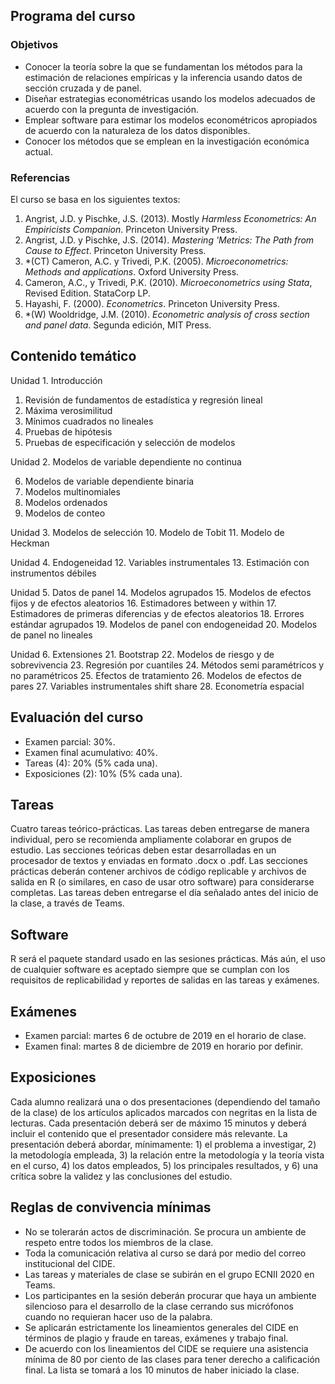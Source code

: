 ## Programa del curso

### Objetivos
* Conocer la teoría sobre la que se fundamentan los métodos para la estimación de relaciones empíricas y la inferencia usando datos de sección cruzada y de panel.
* Diseñar estrategias econométricas usando los modelos adecuados de acuerdo con la pregunta de investigación.
* Emplear software para estimar los modelos econométricos apropiados de acuerdo con la naturaleza de los datos disponibles.
* Conocer los métodos que se emplean en la investigación económica actual.

### Referencias 
El curso se basa en los siguientes textos:
1. Angrist, J.D. y Pischke, J.S. (2013). Mostly *Harmless Econometrics: An Empiricists Companion*. Princeton University Press.
2. Angrist, J.D. y Pischke, J.S. (2014). *Mastering 'Metrics: The Path from Cause to Effect*. Princeton University Press.
3. *(CT) Cameron, A.C. y Trivedi, P.K. (2005). *Microeconometrics: Methods and applications*. Oxford University Press.
4. Cameron, A.C., y Trivedi, P.K. (2010). *Microeconometrics using Stata*, Revised Edition. StataCorp LP.
5.	Hayashi, F. (2000). *Econometrics*. Princeton University Press.
6.	*(W) Wooldridge, J.M. (2010). *Econometric analysis of cross section and panel data*. Segunda edición, MIT Press.

## Contenido temático

Unidad 1. Introducción
1. Revisión de fundamentos de estadística y regresión lineal
2. Máxima verosimilitud
3. Mínimos cuadrados no lineales
4. Pruebas de hipótesis
5. Pruebas de especificación y selección de modelos

Unidad 2. Modelos de variable dependiente no continua

6. Modelos de variable dependiente binaria
7. Modelos multinomiales
8. Modelos ordenados
9. Modelos de conteo

Unidad 3. Modelos de selección
10. Modelo de Tobit
11. Modelo de Heckman

Unidad 4. Endogeneidad
12. Variables instrumentales
13. Estimación con instrumentos débiles

Unidad 5. Datos de panel
14. Modelos agrupados
15. Modelos de efectos fijos y de efectos aleatorios
16. Estimadores between y within
17. Estimadores de primeras diferencias y de efectos aleatorios
18. Errores estándar agrupados
19. Modelos de panel con endogeneidad
20. Modelos de panel no lineales

Unidad 6. Extensiones
21.	Bootstrap
22.	Modelos de riesgo y de sobrevivencia
23.	Regresión por cuantiles
24.	Métodos semi paramétricos y no paramétricos
25.	Efectos de tratamiento
26.	Modelos de efectos de pares
27.	Variables instrumentales shift share
28.	Econometría espacial

## Evaluación del curso

+ Examen parcial: 30%.
+ Examen final acumulativo: 40%.
+ Tareas (4): 20% (5% cada una).
+ Exposiciones (2): 10% (5% cada una).

## Tareas
Cuatro tareas teórico-prácticas. Las tareas deben entregarse de manera individual, pero se recomienda ampliamente colaborar en grupos de estudio. Las secciones teóricas deben estar desarrolladas en un procesador de textos y enviadas en formato .docx o .pdf. Las secciones prácticas deberán contener archivos de código replicable y archivos de salida en R (o similares, en caso de usar otro software) para considerarse completas. Las tareas deben entregarse el día señalado antes del inicio de la clase, a través de Teams.

## Software
R será el paquete standard usado en las sesiones prácticas. Más aún, el uso de cualquier software es aceptado siempre que se cumplan con los requisitos de replicabilidad y reportes de salidas en las tareas y exámenes.

## Exámenes
+ Examen parcial: martes 6 de octubre de 2019 en el horario de clase.
+ Examen final: martes 8 de diciembre de 2019 en horario por definir.

## Exposiciones
Cada alumno realizará una o dos presentaciones (dependiendo del tamaño de la clase) de los artículos aplicados marcados con negritas en la lista de lecturas. Cada presentación deberá ser de máximo 15 minutos y deberá incluir el contenido que el presentador considere más relevante. La presentación deberá abordar, mínimamente: 1) el problema a investigar, 2) la metodología empleada, 3) la relación entre la metodología y la teoría vista en el curso, 4) los datos empleados, 5) los principales resultados, y 6) una crítica sobre la validez y las conclusiones del estudio.

## Reglas de convivencia mínimas
+ No se tolerarán actos de discriminación. Se procura un ambiente de respeto entre todos los miembros de la clase.
+ Toda la comunicación relativa al curso se dará por medio del correo institucional del CIDE.
+ Las tareas y materiales de clase se subirán en el grupo ECNII 2020 en Teams.
+ Los participantes en la sesión deberán procurar que haya un ambiente silencioso para el desarrollo de la clase cerrando sus micrófonos cuando no requieran hacer uso de la palabra.
+ Se aplicarán estrictamente los lineamientos generales del CIDE en términos de plagio y fraude en tareas, exámenes y trabajo final.
+ De acuerdo con los lineamientos del CIDE se requiere una asistencia mínima de 80 por ciento de las clases para tener derecho a calificación final. La lista se tomará a los 10 minutos de haber iniciado la clase.

